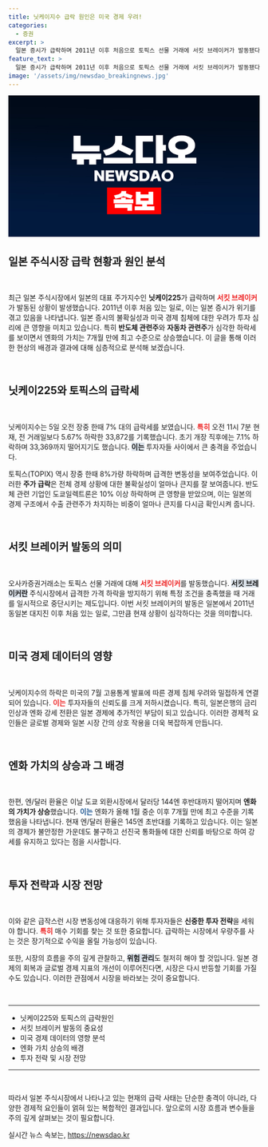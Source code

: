 ```yaml
---
title: 닛케이지수 급락 원인은 미국 경제 우려!
categories:
  - 증권
excerpt: >
  일본 증시가 급락하며 2011년 이후 처음으로 토픽스 선물 거래에 서킷 브레이커가 발동됐다. 엔화 가치는 7개월 만에 최고치 갱신, 투자자들의 불안감이 커지고 있다! 클릭해서 자세한 내용을 알아보세요!
feature_text: >
  일본 증시가 급락하며 2011년 이후 처음으로 토픽스 선물 거래에 서킷 브레이커가 발동됐다. 엔화 가치는 7개월 만에 최고치 갱신, 투자자들의 불안감이 커지고 있다! 클릭해서 자세한 내용을 알아보세요!
image: '/assets/img/newsdao_breakingnews.jpg'
---
```


<p><img src="/assets/img/newsdao_breakingnews.jpg" alt="implanttips 속보" /></p>

<h2 data-ke-size="size26">일본 주식시장 급락 현황과 원인 분석</h2>

<p data-ke-size="size16">&nbsp;</p>

<p>최근 일본 주식시장에서 일본의 대표 주가지수인 <b>닛케이225</b>가 급락하며 <b><span style="color: #ee2323;">서킷 브레이커</span></b>가 발동된 상황이 발생했습니다. 2011년 이후 처음 있는 일로, 이는 일본 증시가 위기를 겪고 있음을 나타냅니다. 일본 증시의 불확실성과 미국 경제 침체에 대한 우려가 투자 심리에 큰 영향을 미치고 있습니다. 특히 <b>반도체 관련주</b>와 <b>자동차 관련주</b>가 심각한 하락세를 보이면서 엔화의 가치는 7개월 만에 최고 수준으로 상승했습니다. 이 글을 통해 이러한 현상의 배경과 결과에 대해 심층적으로 분석해 보겠습니다.</p>

<p data-ke-size="size16">&nbsp;</p>

<h2 data-ke-size="size26">닛케이225와 토픽스의 급락세</h2>

<p data-ke-size="size16">&nbsp;</p>

<p>닛케이지수는 5일 오전 장중 한때 7% 대의 급락세를 보였습니다. <b><span style="color: #ee2323;">특히</span></b> 오전 11시 7분 현재, 전 거래일보다 5.67% 하락한 33,872를 기록했습니다. 초기 개장 직후에는 7.1% 하락하며 33,369까지 떨어지기도 했습니다. <b><span style="background-color: #21538527;">이는</span></b> 투자자들 사이에서 큰 충격을 주었습니다. </p>

<p>토픽스(TOPIX) 역시 장중 한때 8%가량 하락하며 급격한 변동성을 보여주었습니다. 이러한 <b>주가 급락</b>은 전체 경제 상황에 대한 불확실성이 얼마나 큰지를 잘 보여줍니다. 반도체 관련 기업인 도쿄일렉트론은 10% 이상 하락하며 큰 영향을 받았으며, 이는 일본의 경제 구조에서 수출 관련주가 차지하는 비중이 얼마나 큰지를 다시금 확인시켜 줍니다.</p>

<p data-ke-size="size16">&nbsp;</p>

<h2 data-ke-size="size26">서킷 브레이커 발동의 의미</h2>

<p data-ke-size="size16">&nbsp;</p>

<p>오사카증권거래소는 토픽스 선물 거래에 대해 <b><span style="color: #ee2323;">서킷 브레이커</span></b>를 발동했습니다. <b><span style="background-color: #21538527;">서킷 브레이커란</span></b> 주식시장에서 급격한 가격 하락을 방지하기 위해 특정 조건을 충족했을 때 거래를 일시적으로 중단시키는 제도입니다. 이번 서킷 브레이커의 발동은 일본에서 2011년 동일본 대지진 이후 처음 있는 일로, 그만큼 현재 상황이 심각하다는 것을 의미합니다. </p>

<p data-ke-size="size16">&nbsp;</p>

<h2 data-ke-size="size26">미국 경제 데이터의 영향</h2>

<p data-ke-size="size16">&nbsp;</p>

<p>닛케이지수의 하락은 미국의 7월 고용통계 발표에 따른 경제 침체 우려와 밀접하게 연결되어 있습니다. <b><span style="color: #ee2323;">이는</span></b> 투자자들의 신뢰도를 크게 저하시켰습니다. 특히, 일본은행의 금리 인상과 엔화 강세 전환은 일본 경제에 추가적인 부담이 되고 있습니다. 이러한 경제적 요인들은 글로벌 경제와 일본 시장 간의 상호 작용을 더욱 복잡하게 만듭니다.</p>

<p data-ke-size="size16">&nbsp;</p>

<h2 data-ke-size="size26">엔화 가치의 상승과 그 배경</h2>

<p data-ke-size="size16">&nbsp;</p>

<p>한편, 엔/달러 환율은 이날 도쿄 외환시장에서 달러당 144엔 후반대까지 떨어지며 <b>엔화의 가치가 상승</b>했습니다. <b><span style="color: #1a5490;">이는</span></b> 엔화가 올해 1월 중순 이후 7개월 만에 최고 수준을 기록했음을 나타냅니다.  현재 엔/달러 환율은 145엔 초반대를 기록하고 있습니다. 이는 일본의 경제가 불안정한 가운데도 불구하고 선진국 통화들에 대한 신뢰를 바탕으로 하여 강세를 유지하고 있다는 점을 시사합니다.</p>

<p data-ke-size="size16">&nbsp;</p>

<h2 data-ke-size="size26">투자 전략과 시장 전망</h2>

<p data-ke-size="size16">&nbsp;</p>

<p>이와 같은 급작스런 시장 변동성에 대응하기 위해 투자자들은 <b>신중한 투자 전략</b>을 세워야 합니다. <b><span style="color: #ee2323;">특히</span></b> 매수 기회를 찾는 것 또한 중요합니다. 급락하는 시장에서 우량주를 사는 것은 장기적으로 수익을 올릴 가능성이 있습니다. </p>

<p>또한, 시장의 흐름을 주의 깊게 관찰하고, <b><span style="background-color: #21538527;">위험 관리</span></b>도 철저히 해야 할 것입니다. 일본 경제의 회복과 글로벌 경제 지표의 개선이 이루어진다면, 시장은 다시 반등할 기회를 가질 수도 있습니다. 이러한 관점에서 시장을 바라보는 것이 중요합니다.</p>

<p data-ke-size="size16">&nbsp;</p>

<hr>

<ul>
  <li>닛케이225와 토픽스의 급락원인</li>
  <li>서킷 브레이커 발동의 중요성</li>
  <li>미국 경제 데이터의 영향 분석</li>
  <li>엔화 가치 상승의 배경</li>
  <li>투자 전략 및 시장 전망</li>
</ul>

<hr>

<p data-ke-size="size16">&nbsp;</p>

<p>따라서 일본 주식시장에서 나타나고 있는 현재의 급락 사태는 단순한 충격이 아니라, 다양한 경제적 요인들이 얽혀 있는 복합적인 결과입니다. 앞으로의 시장 흐름과 변수들을 주의 깊게 살펴보는 것이 필요합니다.</p>
실시간 뉴스 속보는, <a href="https://newsdao.kr" rel="dofollow">https://newsdao.kr</a>


